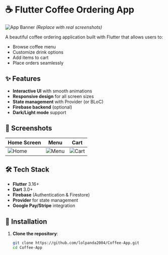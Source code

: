 # ☕ Flutter Coffee Ordering App

![App Banner](https://via.placeholder.com/800x400/5C3317/FFFFFF?text=Coffee+Ordering+App) *(Replace with real screenshots)*

A beautiful coffee ordering application built with Flutter that allows users to:
- Browse coffee menu
- Customize drink options
- Add items to cart
- Place orders seamlessly

## ✨ Features
- **Interactive UI** with smooth animations
- **Responsive design** for all screen sizes
- **State management** with Provider (or BLoC)
- **Firebase backend** (optional)
- **Dark/Light mode** support

## 📱 Screenshots
| Home Screen | Menu | Cart |
|-------------|------|------|
| ![Home](https://via.placeholder.com/200x400) | ![Menu](https://via.placeholder.com/200x400) | ![Cart](https://via.placeholder.com/200x400) |

## 🛠️ Tech Stack
- **Flutter** 3.16+
- **Dart** 3.0+
- **Firebase** (Authentication & Firestore)
- **Provider** for state management
- **Google Pay/Stripe** integration

## 🚀 Installation
1. **Clone the repository**:
   ```bash
   git clone https://github.com/lolpanda2004/Coffee-App.git
   cd Coffee-App
